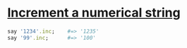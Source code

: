 [1]: http://rosettacode.org/wiki/Increment_a_numerical_string

# [Increment a numerical string][1]

```ruby
say '1234'.inc;    #=> '1235'
say '99'.inc;      #=> '100'
```